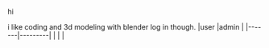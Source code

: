 hi

i like coding and 3d modeling with blender
log in though.
|user   |admin    |
|-------|---------|
|       |         |
